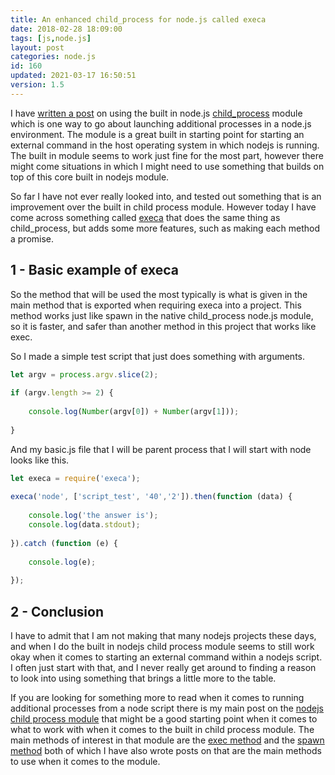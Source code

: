 ```yaml
---
title: An enhanced child_process for node.js called execa
date: 2018-02-28 18:09:00
tags: [js,node.js]
layout: post
categories: node.js
id: 160
updated: 2021-03-17 16:50:51
version: 1.5
---
```


I have [written a post](/2018/02/04/nodejs-child-process/) on using the built in node.js [child_process](https://nodejs.org/docs/latest-v8.x/api/child_process.html) module which is one way to go about launching additional processes in a node.js environment. The module is a great built in starting point for starting an external command in the host operating system in which nodejs is running. The built in module seems to work just fine for the most part, however there might come situations in which I might need to use something that builds on top of this core built in nodejs module.

So far I have not ever really looked into, and tested out something that is an improvement over the built in child process module. However today I have come across something called [execa](https://www.npmjs.com/package/execa) that does the same thing as child_process, but adds some more features, such as making each method a promise.

<!-- more -->

## 1 - Basic example of execa

So the method that will be used the most typically is what is given in the main method that is exported when requiring execa into a project. This method works just like spawn in the native child_process node.js module, so it is faster, and safer than another method in this project that works like exec.

So I made a simple test script that just does something with arguments.

```js
let argv = process.argv.slice(2);
 
if (argv.length >= 2) {
 
    console.log(Number(argv[0]) + Number(argv[1]));
 
}
```

And my basic.js file that I will be parent process that I will start with node looks like this.

```js
let execa = require('execa');
 
execa('node', ['script_test', '40','2']).then(function (data) {
 
    console.log('the answer is');
    console.log(data.stdout);
 
}).catch (function (e) {
 
    console.log(e);
 
});
```

## 2 - Conclusion

I have to admit that I am not making that many nodejs projects these days, and when I do the built in nodejs child process module seems to still work okay when it comes to starting an external command within a nodejs script. I often just start with that, and I never really get around to finding a reason to look into using something that brings a little more to the table.

If you are looking for something more to read when it comes to running additional processes from a node script there is my main post on the [nodejs child process module](/2018/02/04/nodejs-child-process/) that might be a good starting point when it comes to what to work with when it comes to the built in child process module. The main methods of interest in that module are the [exec method](/2020/10/21/node-child-process-exec/) and the [spawn method](/2019/08/02/nodejs-child-process-spawn/) both of which I have also wrote posts on that are the main methods to use when it comes to the module.



